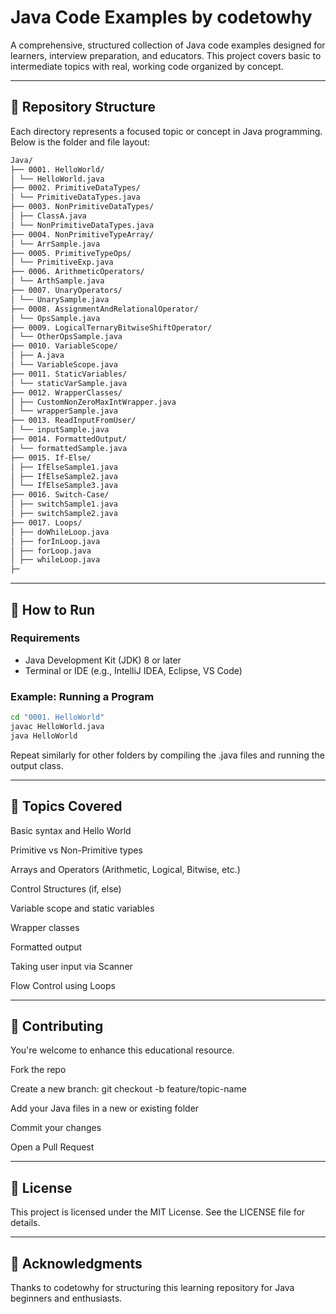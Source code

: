 # Java Code Examples by codetowhy

A comprehensive, structured collection of Java code examples designed for learners, interview preparation, and educators. This project covers basic to intermediate topics with real, working code organized by concept.

---

## 📁 Repository Structure

Each directory represents a focused topic or concept in Java programming. Below is the folder and file layout:

```bash
Java/
├── 0001. HelloWorld/
│ └── HelloWorld.java
├── 0002. PrimitiveDataTypes/
│ └── PrimitiveDataTypes.java
├── 0003. NonPrimitiveDataTypes/
│ ├── ClassA.java
│ └── NonPrimitiveDataTypes.java
├── 0004. NonPrimitiveTypeArray/
│ └── ArrSample.java
├── 0005. PrimitiveTypeOps/
│ └── PrimitiveExp.java
├── 0006. ArithmeticOperators/
│ └── ArthSample.java
├── 0007. UnaryOperators/
│ └── UnarySample.java
├── 0008. AssignmentAndRelationalOperator/
│ └── OpsSample.java
├── 0009. LogicalTernaryBitwiseShiftOperator/
│ └── OtherOpsSample.java
├── 0010. VariableScope/
│ ├── A.java
│ └── VariableScope.java
├── 0011. StaticVariables/
│ └── staticVarSample.java
├── 0012. WrapperClasses/
│ ├── CustomNonZeroMaxIntWrapper.java
│ └── wrapperSample.java
├── 0013. ReadInputFromUser/
│ └── inputSample.java
├── 0014. FormattedOutput/
│ └── formattedSample.java
├── 0015. If-Else/
│ ├── IfElseSample1.java
│ ├── IfElseSample2.java
│ └── IfElseSample3.java
├── 0016. Switch-Case/
│ ├── switchSample1.java
│ ├── switchSample2.java
├── 0017. Loops/
│ ├── doWhileLoop.java
│ ├── forInLoop.java
│ ├── forLoop.java
│ ├── whileLoop.java
├─
```
---
## 🚀 How to Run

### Requirements

- Java Development Kit (JDK) 8 or later
- Terminal or IDE (e.g., IntelliJ IDEA, Eclipse, VS Code)

### Example: Running a Program

```bash
cd "0001. HelloWorld"
javac HelloWorld.java
java HelloWorld
```

Repeat similarly for other folders by compiling the .java files and running the output class.

---
## 🎯 Topics Covered
Basic syntax and Hello World

Primitive vs Non-Primitive types

Arrays and Operators (Arithmetic, Logical, Bitwise, etc.)

Control Structures (if, else)

Variable scope and static variables

Wrapper classes

Formatted output

Taking user input via Scanner

Flow Control using Loops

---
## 🤝 Contributing
You're welcome to enhance this educational resource.

Fork the repo

Create a new branch: git checkout -b feature/topic-name

Add your Java files in a new or existing folder

Commit your changes

Open a Pull Request

---

## 📄 License
This project is licensed under the MIT License. See the LICENSE file for details.

---
## 🙌 Acknowledgments
Thanks to codetowhy for structuring this learning repository for Java beginners and enthusiasts.